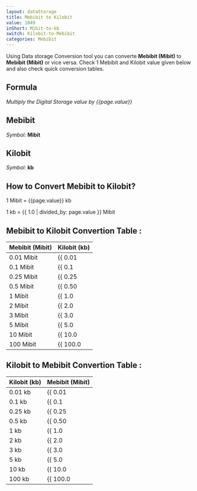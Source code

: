 ```yaml
---
layout: dataStorage
title: Mebibit to Kilobit
value: 1049
inShort: Mibit-to-kb
switch: Kilobit-to-Mebibit
categories: Mebibit
---
```


Using Data storage Conversion tool you can converte **Mebibit (Mibit)** to **Mebibit (Mibit)** or vice versa. Check 1 Mebibit and Kilobit value given below and also check quick conversion tables.

## Formula
*Multiply the Digital Storage value by {{page.value}}*

## Mebibit
*Symbol:* **Mibit**

## Kilobit
*Symbol:* **kb**

## How to Convert Mebibit to Kilobit?

1 Mibit = {{page.value}} kb

1 kb = {{ 1.0 | divided_by: page.value }} Mibit


## Mebibit to Kilobit Convertion Table :

| Mebibit (Mibit) | Kilobit (kb) |
| ---- | ---- |
| 0.01 Mibit | {{ 0.01 | times: page.value | round: 12 }} kb |
| 0.1 Mibit | {{ 0.1 | times: page.value | round: 12 }} kb |
| 0.25 Mibit | {{ 0.25 | times: page.value | round: 12 }} kb |
| 0.5 Mibit | {{ 0.50 | times: page.value | round: 12 }} kb |
| 1 Mibit | {{ 1.0 | times: page.value | round: 12 }} kb |
| 2 Mibit | {{ 2.0 | times: page.value | round: 12 }} kb |
| 3 Mibit | {{ 3.0 | times: page.value | round: 12 }} kb |
| 5 Mibit | {{ 5.0 | times: page.value | round: 12 }} kb |
| 10 Mibit | {{ 10.0 | times: page.value | round: 12 }} kb |
| 100 Mibit | {{ 100.0 | times: page.value | round: 12 }} kb |

## Kilobit to Mebibit Convertion Table :

| Kilobit (kb) | Mebibit (Mibit) |
| ---- | ---- |
| 0.01 kb | {{ 0.01 | divided_by: page.value | round: 12 }} Mibit |
| 0.1 kb | {{ 0.1 | divided_by: page.value | round: 12 }} Mibit |
| 0.25 kb | {{ 0.25 | divided_by: page.value | round: 12 }} Mibit |
| 0.5 kb | {{ 0.50 | divided_by: page.value | round: 12 }} Mibit |
| 1 kb | {{ 1.0 | divided_by: page.value | round: 12 }} Mibit |
| 2 kb | {{ 2.0 | divided_by: page.value | round: 12 }} Mibit |
| 3 kb | {{ 3.0 | divided_by: page.value | round: 12 }} Mibit |
| 5 kb | {{ 5.0 | divided_by: page.value | round: 12 }} Mibit |
| 10 kb | {{ 10.0 | divided_by: page.value | round: 12 }} Mibit |
| 100 kb | {{ 100.0 | divided_by: page.value | round: 12 }} Mibit |


<script>
document.getElementById('selectInput')[7].selected = true
document.getElementById('selectOutput')[2].selected = true
</script>
